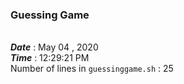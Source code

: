  ### Guessing Game 
<br/>  ***Date*** : May 04 , 2020 <br/>  ***Time*** : 12:29:21 PM  <br/> 
 Number of lines in ` guessinggame.sh ` :  25
